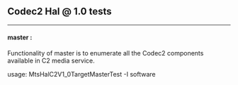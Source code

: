 ## Codec2 Hal @ 1.0 tests ##
---
#### master :
Functionality of master is to enumerate all the Codec2 components available in C2 media service.

usage: MtsHalC2V1\_0TargetMasterTest -I software

